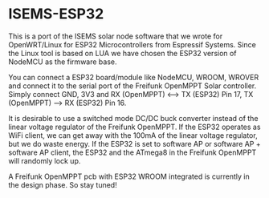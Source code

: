 # ISEMS-ESP32

This is a port of the ISEMS solar node software that we wrote for OpenWRT/Linux for ESP32 Microcontrollers from Espressif Systems. Since the Linux tool is based on LUA we have chosen the ESP32 version of NodeMCU as the firmware base.

You can connect a ESP32 board/module like NodeMCU, WROOM, WROVER and connect it to the serial port of the Freifunk OpenMPPT Solar controller. Simply connect GND, 3V3 and RX (OpenMPPT) <--> TX (ESP32) Pin 17, TX (OpenMPPT) --> RX (ESP32) Pin 16.

It is desirable to use a switched mode DC/DC buck converter instead of the linear voltage regulator of the Freifunk OpenMPPT. If the ESP32 operates as WiFi client, we can get away with the 100mA of the linear voltage regulator, but we do waste energy. If the ESP32 is set to software AP or software AP + software AP client, the ESP32 and the ATmega8 in the Freifunk OpenMPPT will randomly lock up.

A Freifunk OpenMPPT pcb with ESP32 WROOM integrated is currently in the design phase. So stay tuned!
